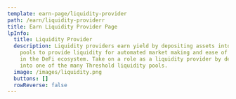```yaml
---
template: earn-page/liquidity-provider
path: /earn/liquidity-providerr
title: Earn Liquidity Provider Page
lpInfo:
  title: Liquidity Provider
  description: Liquidity providers earn yield by depositing assets into liquidity
    pools to provide liquidity for automated market making and ease of trading
    in the DeFi ecosystem. Take on a role as a liquidity provider by depositing
    into one of the many Threshold liquidity pools.
  image: /images/liquidity.png
  buttons: []
  rowReverse: false
---
```

